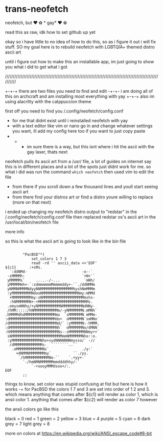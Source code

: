# trans-neofetch
neofetch, but ♥ ✿ * gay* ♥ ✿



read this as raw, idk how to set github up yet



okay so i have little to no idea of how to do this, so as i figure it out i will fix stuff.
SO my goal here is to rebuild neofetch with LGBTQIA+ themed distro ascii art

until i figure out how to make this an installable app, im just going to show you what i did to get what i got

//////////////////////////////////////////////////////////////////////////////////////////////////////////

+-+-+ there are two files you need to find and edit
-+-+- i am doing all of this on archcraft and am installing most everything with yay
+-+-+ also im using alacritty with the catppuccion theme

first off you need to find you /.config/neofetch/config.conf
- for me that didnt exist until i reinstalled neofetch with yay
- with a text editor like vim or nano go in and change whatever settings you want, ill add my config here too if you want to just copy paste
-   -   - im sure there is a way, but this isnt where i hit the ascii with the gay laser, thats next


neofetch pulls its ascii art from a /usr/ file, a lot of guides on internet say this is in different places and a lot of the spots just didnt work for me.
so what i did was run the command ` which neofetch ` then used vim to edit the file
- from there if you scroll down a few thousand lines and youll start seeing ascii art
- from there find your distros art or find a distro youre willing to replace (more on that next)


i ended up changing my neofetch distro output to "redstar" in the /.config/neofetch/config.conf file
then replaced redstar os's ascii art in the /usr/local/bin/neofetch file







more info




so this is what the ascii art is going to look like in the bin file

```

        "PacBSD"*)
            set_colors 1 7 3
            read -rd '' ascii_data <<'EOF'
${c1}      :+sMs.
  `:ddNMd-                         -o--`
 -sMMMMh:                          `+N+``
 yMMMMMs`     .....-/-...           `mNh/
 yMMMMMmh+-`:sdmmmmmmMmmmmddy+-``./ddNMMm
 yNMMNMMMMNdyyNNMMMMMMMMMMMMMMMhyshNmMMMm
 :yMMMMMMMMMNdooNMMMMMMMMMMMMMMMMNmy:mMMd
  +MMMMMMMMMmy:sNMMMMMMMMMMMMMMMMMMMmshs-
  :hNMMMMMMN+-+MMMMMMMMMMMMMMMMMMMMMMMs.
 .omysmNNhy/+yNMMMMMMMMMMNMMMMMMMMMNdNNy-
 /hMM:::::/hNMMMMMMMMMMMm/-yNMMMMMMN.mMNh`
.hMMMMdhdMMMMMMMMMMMMMMmo  `sMMMMMMN mMMm-
:dMMMMMMMMMMMMMMMMMMMMMdo+  oMMMMMMN`smMNo`
/dMMMMMMMMMMMMMMMMMMMMMNd/` :yMMMMMN:-hMMM.
:dMMMMMMMMMMMMMMMMMMMMMNh`  oMMMMMMNo/dMNN`
:hMMMMMMMMMMMMMMMMMMMMMMNs--sMMMMMMMNNmy++`
 sNMMMMMMMMMMMMMMMMMMMMMMMmmNMMMMMMNho::o.
 :yMMMMMMMMMMMMMNho+sydNNNNNNNmysso/` -//
  /dMMMMMMMMMMMMMs-  ````````..``
   .oMMMMMMMMMMMMNs`               ./y:`
     +dNMMNMMMMMMMmy`          ``./ys.
      `/hMMMMMMMMMMMNo-``    `.+yy+-`
        `-/hmNMNMMMMMMmmddddhhy/-`
            `-+oooyMMMdsoo+/:.
EOF
        ;;
```
       
things to know, set color was stupid confusing at fist but here is how it works
-+ for PacBSD the colors 1 7 and 3 are set into order of 1 2 and 3. which means anything that comes after ${c1} will render as color 1, which is ansii color 1. anything that comes after ${c2} will render as color 7 however

the ansii colors go like this

black       =     0
red         =     1
green       =     2
yellow      =     3
blue        =     4
purple      =     5
cyan        =     6
dark grey   =     7
light grey  =     8

more on colors at https://en.wikipedia.org/wiki/ANSI_escape_code#8-bit
